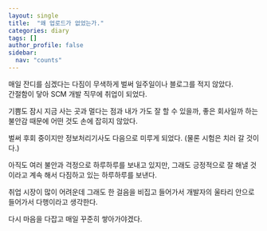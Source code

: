 ```yaml
---
layout: single
title:  "왜 업로드가 없었는가."
categories: diary
tags: []
author_profile: false
sidebar:
  nav: "counts"
---
```


매일 잔디를 심겠다는 다짐이 무색하게 벌써 일주일이나 블로그를 적지 않았다.<br>
간절함이 닿아 SCM 개발 직무에 취업이 되었다.

기쁨도 잠시 지금 사는 곳과 멀다는 점과 내가 가도 잘 할 수 있을까, 좋은 회사일까 하는 불안감 때문에 어떤 것도 손에 잡히지 않았다.

벌써 후회 중이지만 정보처리기사도 다음으로 미루게 되었다.
(물론 시험은 치러 갈 것이다.)

아직도 여러 불안과 걱정으로 하루하루를 보내고 있지만, 그래도 긍정적으로 잘 해낼 것이라고 계속 해서 다짐하고 있는 하루하루를 보낸다.

취업 시장이 많이 어려운데 그래도 한 걸음을 비집고 들어가서 개발자의 울타리 안으로 들어가서 다행이라고 생각한다.

다시 마음을 다잡고 매일 꾸준히 쌓아가야겠다.

